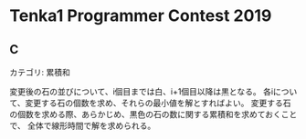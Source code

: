 # Tenka1 Programmer Contest 2019

## C
カテゴリ: 累積和

変更後の石の並びについて、i個目までは白、i+1個目以降は黒となる。
各iについて、変更する石の個数を求め、それらの最小値を解とすればよい。
変更する石の個数を求める際、あらかじめ、黒色の石の数に関する累積和を求めておくことで、
全体で線形時間で解を求められる。
